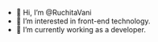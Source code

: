 - 👋 Hi, I’m @RuchitaVani
- 👀 I’m interested in front-end technology.
- 🌱 I’m currently working as a developer.

<!---
RuchitaVani/RuchitaVani is a ✨ special ✨ repository because its `README.md` (this file) appears on your GitHub profile.
You can click the Preview link to take a look at your changes.
--->
